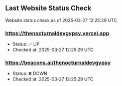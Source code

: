 ## Last Website Status Check

<!-- GitHub Action will update the section below -->
Website status check as of 2025-03-27 12:25:29 UTC

### https://thenocturnaldevgypsy.vercel.app
- Status: ✅ UP
- Checked at: 2025-03-27 12:25:29 UTC

### https://beacons.ai/thenocturnaldevgypsy
- Status: ❌ DOWN
- Checked at: 2025-03-27 12:25:29 UTC


<!-- End of GitHub Action update section -->
